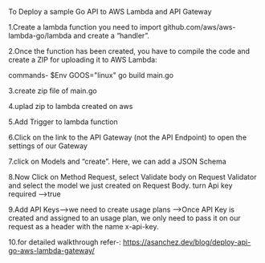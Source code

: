 To Deploy a sample  Go API to AWS Lambda and API Gateway



1.Create a lambda function 
    you need to import github.com/aws/aws-lambda-go/lambda and create a “handler”. 
    
    
2.Once the function has been created, you have to compile the code and create a ZIP for uploading it to AWS Lambda:

   commands- $Env GOOS="linux" go build main.go
   
   
3.create zip file of main.go

4.uplad zip to lambda created on aws

5.Add Trigger to lambda function

6.Click on the link to the API Gateway (not the API Endpoint) to open the settings of our Gateway

7.click on Models and “create”. Here, we can add a JSON Schema 

8.Now Click on Method Request, select Validate body on Request Validator and select the model we just created on Request Body.  turn Api key required -->true

9.Add API Keys-->we need to create usage plans
              -->Once API Key is created and assigned to an usage plan, we only need to pass it on our request as   a header with the name x-api-key.
              
 10.for detailed walkthrough refer-:   https://asanchez.dev/blog/deploy-api-go-aws-lambda-gateway/ 
